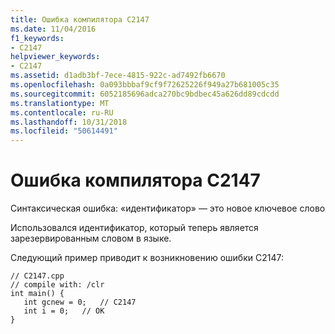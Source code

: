 ```yaml
---
title: Ошибка компилятора C2147
ms.date: 11/04/2016
f1_keywords:
- C2147
helpviewer_keywords:
- C2147
ms.assetid: d1adb3bf-7ece-4815-922c-ad7492fb6670
ms.openlocfilehash: 0a093bbbaf9cf9f72625226f949a27b681005c35
ms.sourcegitcommit: 6052185696adca270bc9bdbec45a626dd89cdcdd
ms.translationtype: MT
ms.contentlocale: ru-RU
ms.lasthandoff: 10/31/2018
ms.locfileid: "50614491"
---
```

# <a name="compiler-error-c2147"></a>Ошибка компилятора C2147

Синтаксическая ошибка: «идентификатор» — это новое ключевое слово

Использовался идентификатор, который теперь является зарезервированным словом в языке.

Следующий пример приводит к возникновению ошибки C2147:

```
// C2147.cpp
// compile with: /clr
int main() {
   int gcnew = 0;   // C2147
   int i = 0;   // OK
}
```